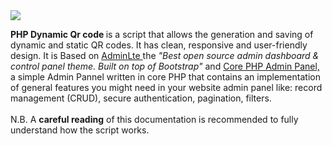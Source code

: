 <img src="https://www.giandonatoinverso.it/documentation/assets/DynamicQRCode_Original.png" align="center">
<p><b>PHP Dynamic Qr code </b> is a script that allows the generation and saving of dynamic and static QR codes. It has clean, responsive and user-friendly design. It is Based on <a href="https://adminlte.io/" target="_blank">AdminLte </a> the <i>"Best open source admin dashboard &amp; control panel theme. Built on top of Bootstrap" </i> and <a href="https://github.com/chetans9/core-php-admin-panel" target="_blank">Core PHP Admin Panel,</a> a simple Admin Pannel written in core PHP that contains an implementation of general features you might need in your website admin panel like: record management (CRUD), secure authentication, pagination, filters.<br><br>
            N.B. A <strong>careful reading</strong> of this documentation is recommended to fully understand how the script works.
            </p>
